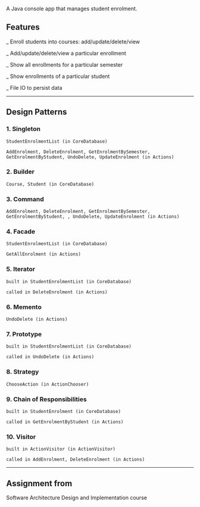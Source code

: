 A Java console app that manages student enrolment.
## Features

_ Enroll students into courses: add/update/delete/view

_ Add/update/delete/view a particular enrollment

_ Show all enrollments for a particular semester

_ Show enrollments of a particular student

_ File IO to persist data
__________________________________________________________________________________________________________________________
## Design Patterns

### 1. Singleton

	StudentEnrolmentList (in CoreDatabase)
  
	AddEnrolment, DeleteEnrolment, GetEnrolmentBySemester, GetEnrolmentByStudent, UndoDelete, UpdateEnrolment (in Actions)

### 2. Builder

	Course, Student (in CoreDatabase)

### 3. Command

	AddEnrolment, DeleteEnrolment, GetEnrolmentBySemester, GetEnrolmentByStudent, , UndoDelete, UpdateEnrolment (in Actions)

### 4. Facade

	StudentEnrolmentList (in CoreDatabase)
  
	GetAllEnrolment (in Actions)

### 5. Iterator

	built in StudentEnrolmentList (in CoreDatabase)
  
	called in DeleteEnrolment (in Actions)

### 6. Memento

	UndoDelete (in Actions)

### 7. Prototype

	built in StudentEnrolmentList (in CoreDatabase)
  
	called in UndoDelete (in Actions)

### 8. Strategy

	ChooseAction (in ActionChooser)

### 9. Chain of Responsibilities

	built in StudentEnrolment (in CoreDatabase)
  
	called in GetEnrolmentByStudent (in Actions)

### 10. Visitor

	built in ActionVisitor (in ActionVisitor)
  
	called in AddEnrolment, DeleteEnrolment (in Actions)
__________________________________________________________________________________________________________________________
## Assignment from
Software Architecture Design and Implementation course
